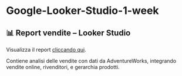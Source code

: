 # Google-Looker-Studio-1-week
## 📊 Report vendite – Looker Studio

Visualizza il report [cliccando qui](https://lookerstudio.google.com/reporting/75edbef3-9024-41c7-a234-cc51c3400c8d).

Contiene analisi delle vendite con dati da AdventureWorks, integrando vendite online, rivenditori, e gerarchia prodotti.
